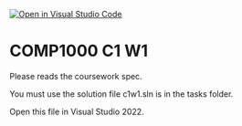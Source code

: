 [![Open in Visual Studio Code](https://classroom.github.com/assets/open-in-vscode-718a45dd9cf7e7f842a935f5ebbe5719a5e09af4491e668f4dbf3b35d5cca122.svg)](https://classroom.github.com/online_ide?assignment_repo_id=13336827&assignment_repo_type=AssignmentRepo)
# COMP1000 C1 W1

Please reads the coursework spec.

You must use the solution file c1w1.sln is in the tasks folder.

Open this file in Visual Studio 2022.
